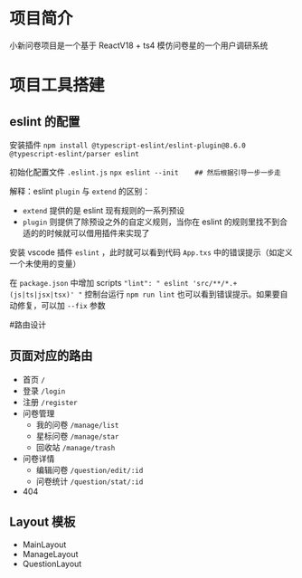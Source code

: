 # 项目简介

小新问卷项目是一个基于 ReactV18 + ts4 模仿问卷星的一个用户调研系统

# 项目工具搭建

## eslint 的配置

安装插件
`npm install @typescript-eslint/eslint-plugin@8.6.0 @typescript-eslint/parser eslint `

初始化配置文件 `.eslint.js`
`npx eslint --init    ## 然后根据引导一步一步走`

解释：eslint `plugin` 与 `extend` 的区别：

- `extend` 提供的是 eslint 现有规则的一系列预设
- `plugin` 则提供了除预设之外的自定义规则，当你在 eslint 的规则里找不到合适的的时候就可以借用插件来实现了

安装 vscode 插件 `eslint` ，此时就可以看到代码 `App.txs` 中的错误提示（如定义一个未使用的变量）

在 `package.json` 中增加 scripts `"lint": " eslint 'src/**/*.+(js|ts|jsx|tsx)' "`
控制台运行 `npm run lint` 也可以看到错误提示。如果要自动修复，可以加 `--fix` 参数

#路由设计

## 页面对应的路由

- 首页 `/`
- 登录 `/login`
- 注册 `/register`
- 问卷管理
  - 我的问卷 `/manage/list`
  - 星标问卷 `/manage/star`
  - 回收站 `/manage/trash`
- 问卷详情
  - 编辑问卷 `/question/edit/:id`
  - 问卷统计 `/question/stat/:id`
- 404

## Layout 模板

- MainLayout
- ManageLayout
- QuestionLayout
